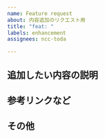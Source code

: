 ```yaml
---
name: Feature request
about: 内容追加のリクエスト用
title: "feat: "
labels: enhancement
assignees: ncc-toda

---
```


## 追加したい内容の説明

## 参考リンクなど

## その他
